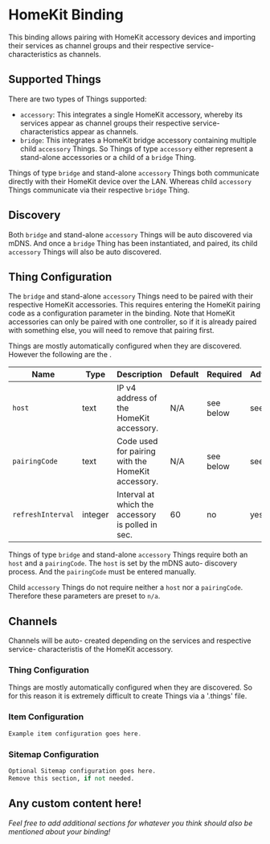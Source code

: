 # HomeKit Binding

This binding allows pairing with HomeKit accessory devices and importing their services as channel groups and their respective service- characteristics as channels.

## Supported Things

There are two types of Things supported:

- `accessory`: This integrates a single HomeKit accessory, whereby its services appear as channel groups their respective service- characteristics appear as channels.
- `bridge`: This integrates a HomeKit bridge accessory containing multiple child `accessory` Things.
  So Things of type `accessory` either represent a stand-alone accessories or a child of a `bridge` Thing.

Things of type `bridge` and stand-alone `accessory` Things both communicate directly with their HomeKit device over the LAN.
Whereas child `accessory` Things communicate via their respective `bridge` Thing.

## Discovery

Both `bridge` and stand-alone `accessory` Things will be auto discovered via mDNS.
And once a `bridge` Thing has been instantiated, and paired, its child `accessory` Things will also be auto discovered.

## Thing Configuration

The `bridge` and stand-alone `accessory` Things need to be paired with their respective HomeKit accessories.
This requires entering the HomeKit pairing code as a configuration parameter in the binding.
Note that HomeKit accessories can only be paired with one controller, so if it is already paired with something else, you will need to remove that pairing first.

Things are mostly automatically configured when they are discovered.
However the following are the .

| Name              | Type    | Description                                       | Default | Required  | Advanced  |
|-------------------|---------|---------------------------------------------------|---------|-----------|-----------|
| `host`            | text    | IP v4 address of the HomeKit accessory.           | N/A     | see below | see below |
| `pairingCode`     | text    | Code used for pairing with the HomeKit accessory. | N/A     | see below | see below |
| `refreshInterval` | integer | Interval at which the accessory is polled in sec. | 60      | no        | yes       |

Things of type `bridge` and stand-alone `accessory` Things require both an `host` and a `pairingCode`.
The `host` is set by the mDNS auto- discovery process.
And the `pairingCode` must be entered manually.

Child `accessory` Things do not require neither a `host` nor a `pairingCode`.
Therefore these parameters are preset to `n/a`.

## Channels

Channels will be auto- created depending on the services and respective service- characteristis of the HomeKit accessory.

### Thing Configuration

Things are mostly automatically configured when they are discovered.
So for this reason it is extremely difficult to create Things via a '.things' file.

### Item Configuration

```java
Example item configuration goes here.
```

### Sitemap Configuration

```perl
Optional Sitemap configuration goes here.
Remove this section, if not needed.
```

## Any custom content here!

_Feel free to add additional sections for whatever you think should also be mentioned about your binding!_
